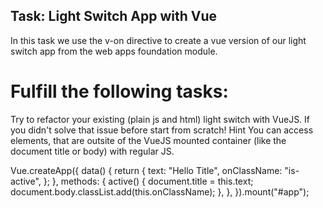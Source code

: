 ## Task: Light Switch App with Vue

In this task we use the v-on directive to create a vue version of our light switch app from the web apps foundation module.

# Fulfill the following tasks:

Try to refactor your existing (plain js and html) light switch with VueJS.
If you didn't solve that issue before start from scratch!
Hint
You can access elements, that are outsite of the VueJS mounted container (like the document title or body) with regular JS.

Vue.createApp({
data() {
return {
text: "Hello Title",
onClassName: "is-active",
};
},
methods: {
active() {
document.title = this.text;
document.body.classList.add(this.onClassName);
},
},
}).mount("#app");
